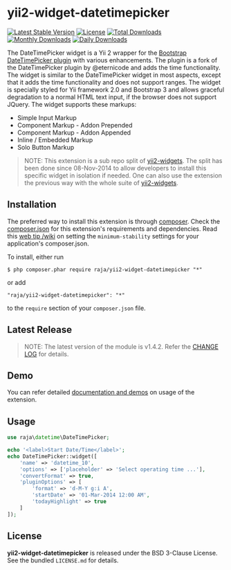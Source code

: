 yii2-widget-datetimepicker
==========================

[![Latest Stable Version](https://poser.pugx.org/raja/yii2-widget-datetimepicker/v/stable)](https://packagist.org/packages/raja/yii2-widget-datetimepicker)
[![License](https://poser.pugx.org/raja/yii2-widget-datetimepicker/license)](https://packagist.org/packages/raja/yii2-widget-datetimepicker)
[![Total Downloads](https://poser.pugx.org/raja/yii2-widget-datetimepicker/downloads)](https://packagist.org/packages/raja/yii2-widget-datetimepicker)
[![Monthly Downloads](https://poser.pugx.org/raja/yii2-widget-datetimepicker/d/monthly)](https://packagist.org/packages/raja/yii2-widget-datetimepicker)
[![Daily Downloads](https://poser.pugx.org/raja/yii2-widget-datetimepicker/d/daily)](https://packagist.org/packages/raja/yii2-widget-datetimepicker)

The DateTimePicker widget is a Yii 2 wrapper for the [Bootstrap DateTimePicker plugin](http://www.malot.fr/bootstrap-datetimepicker) with various enhancements. The plugin is a fork of the DateTimePicker plugin by @eternicode and adds the time functionality. The widget is similar to the DateTimePicker widget in most aspects, except that it adds the time functionality and does not support ranges. The widget is specially styled for Yii framework 2.0 and Bootstrap 3 and allows graceful degradation to a normal HTML text input, if the browser does not support JQuery. The widget supports these markups:

* Simple Input Markup
* Component Markup - Addon Prepended
* Component Markup - Addon Appended
* Inline / Embedded Markup
* Solo Button Markup

> NOTE: This extension is a sub repo split of [yii2-widgets](https://github.com/raja/yii2-widgets). The split has been done since 08-Nov-2014 to allow developers to install this specific widget in isolation if needed. One can also use the extension the previous way with the whole suite of [yii2-widgets](http://demos.krajee.com/widgets).

## Installation

The preferred way to install this extension is through [composer](http://getcomposer.org/download/). Check the [composer.json](https://github.com/raja/yii2-widget-datetimepicker/blob/master/composer.json) for this extension's requirements and dependencies. Read this [web tip /wiki](http://webtips.krajee.com/setting-composer-minimum-stability-application/) on setting the `minimum-stability` settings for your application's composer.json.

To install, either run

```
$ php composer.phar require raja/yii2-widget-datetimepicker "*"
```

or add

```
"raja/yii2-widget-datetimepicker": "*"
```

to the ```require``` section of your `composer.json` file.

## Latest Release

> NOTE: The latest version of the module is v1.4.2. Refer the [CHANGE LOG](https://github.com/raja/yii2-widget-datetimepicker/blob/master/CHANGE.md) for details.

## Demo

You can refer detailed [documentation and demos](http://demos.krajee.com/widget-details/datetimepicker) on usage of the extension.

## Usage

```php
use raja\datetime\DateTimePicker;

echo '<label>Start Date/Time</label>';
echo DateTimePicker::widget([
    'name' => 'datetime_10',
    'options' => ['placeholder' => 'Select operating time ...'],
    'convertFormat' => true,
    'pluginOptions' => [
        'format' => 'd-M-Y g:i A',
        'startDate' => '01-Mar-2014 12:00 AM',
        'todayHighlight' => true
    ]
]);
```

## License

**yii2-widget-datetimepicker** is released under the BSD 3-Clause License. See the bundled `LICENSE.md` for details.
